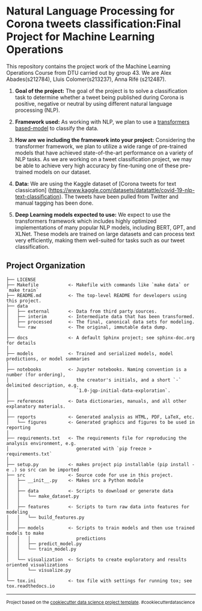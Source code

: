 Natural Language Processing for Corona tweets classification:Final Project for Machine Learning Operations
==============================
This repository contains the project work of the Machine Learning Operations Course from DTU carried out by group 43. We are Alex Abades(s212784), Lluis Colomer(s213237), Anna Rifé (s212487). 

1. **Goal of the project:**
The goal of the project is to solve a classification task to determine whether a tweet being published during Corona is positive, negative or neutral by using different natural language processing (NLP). 

2. **Framework used:**
As working with NLP, we plan to use a [transformers based-model](https://github.com/huggingface/transformers) to classify the data.

3. **How are we including the framework into your project:**
Considering the transformer framework, we plan to utilize a wide range of pre-trained models that have achieved state-of-the-art performance on a variety of NLP tasks. As we are working on a tweet classification project, we may be able to achieve very high accuracy by fine-tuning one of these pre-trained models on our dataset.

4. **Data:**
We are using the Kaggle dataset of [Corona tweets for text classication] (https://www.kaggle.com/datasets/datatattle/covid-19-nlp-text-classification). The tweets have been pulled from Twitter and manual tagging has been done.

5. **Deep Learning models expected to use:**
We expect to use the transformers framework which includes highly optimized implementations of many popular NLP models, including BERT, GPT, and XLNet. These models are trained on large datasets and can process text very efficiently, making them well-suited for tasks such as our tweet classification.


Project Organization
------------

    ├── LICENSE
    ├── Makefile           <- Makefile with commands like `make data` or `make train`
    ├── README.md          <- The top-level README for developers using this project.
    ├── data
    │   ├── external       <- Data from third party sources.
    │   ├── interim        <- Intermediate data that has been transformed.
    │   ├── processed      <- The final, canonical data sets for modeling.
    │   └── raw            <- The original, immutable data dump.
    │
    ├── docs               <- A default Sphinx project; see sphinx-doc.org for details
    │
    ├── models             <- Trained and serialized models, model predictions, or model summaries
    │
    ├── notebooks          <- Jupyter notebooks. Naming convention is a number (for ordering),
    │                         the creator's initials, and a short `-` delimited description, e.g.
    │                         `1.0-jqp-initial-data-exploration`.
    │
    ├── references         <- Data dictionaries, manuals, and all other explanatory materials.
    │
    ├── reports            <- Generated analysis as HTML, PDF, LaTeX, etc.
    │   └── figures        <- Generated graphics and figures to be used in reporting
    │
    ├── requirements.txt   <- The requirements file for reproducing the analysis environment, e.g.
    │                         generated with `pip freeze > requirements.txt`
    │
    ├── setup.py           <- makes project pip installable (pip install -e .) so src can be imported
    ├── src                <- Source code for use in this project.
    │   ├── __init__.py    <- Makes src a Python module
    │   │
    │   ├── data           <- Scripts to download or generate data
    │   │   └── make_dataset.py
    │   │
    │   ├── features       <- Scripts to turn raw data into features for modeling
    │   │   └── build_features.py
    │   │
    │   ├── models         <- Scripts to train models and then use trained models to make
    │   │   │                 predictions
    │   │   ├── predict_model.py
    │   │   └── train_model.py
    │   │
    │   └── visualization  <- Scripts to create exploratory and results oriented visualizations
    │       └── visualize.py
    │
    └── tox.ini            <- tox file with settings for running tox; see tox.readthedocs.io


--------

<p><small>Project based on the <a target="_blank" href="https://drivendata.github.io/cookiecutter-data-science/">cookiecutter data science project template</a>. #cookiecutterdatascience</small></p>
